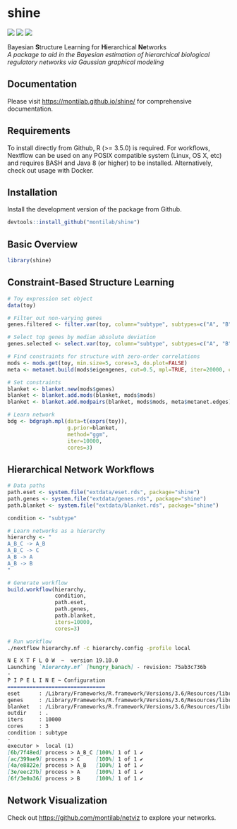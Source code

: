 
<!-- README.md is generated from README.Rmd. Please edit that file -->

# shine

[![](https://img.shields.io/badge/platforms-linux%20%7C%20osx%20-2a89a1.svg)]()
[![](https://img.shields.io/badge/lifecycle-stable-4ba598.svg)](https://www.tidyverse.org/lifecycle/#stable)
[![](https://img.shields.io/github/last-commit/montilab/shine.svg)](https://github.com/montilab/shine/commits/master)

Bayesian **S**tructure Learning for **Hi**erarchical **Ne**tworks  
*A package to aid in the Bayesian estimation of hierarchical biological
regulatory networks via Gaussian graphical modeling*

## Documentation

Please visit <https://montilab.github.io/shine/> for comprehensive
documentation.

## Requirements

To install directly from Github, R (\>= 3.5.0) is required. For
workflows, Nextflow can be used on any POSIX compatible system (Linux,
OS X, etc) and requires BASH and Java 8 (or higher) to be installed.
Alternatively, check out usage with Docker.

## Installation

Install the development version of the package from Github.

``` r
devtools::install_github("montilab/shine")
```

## Basic Overview

``` r
library(shine)
```

## Constraint-Based Structure Learning

``` r
# Toy expression set object
data(toy)

# Filter out non-varying genes
genes.filtered <- filter.var(toy, column="subtype", subtypes=c("A", "B", "C"))

# Select top genes by median absolute deviation
genes.selected <- select.var(toy, column="subtype", subtypes=c("A", "B", "C"), limit=30)

# Find constraints for structure with zero-order correlations
mods <- mods.get(toy, min.size=5, cores=3, do.plot=FALSE)
meta <- metanet.build(mods$eigengenes, cut=0.5, mpl=TRUE, iter=20000, cores=3)

# Set constraints
blanket <- blanket.new(mods$genes)
blanket <- blanket.add.mods(blanket, mods$mods)
blanket <- blanket.add.modpairs(blanket, mods$mods, meta$metanet.edges)

# Learn network
bdg <- bdgraph.mpl(data=t(exprs(toy)), 
                   g.prior=blanket, 
                   method="ggm", 
                   iter=10000,
                   cores=3)
```

## Hierarchical Network Workflows

``` r
# Data paths
path.eset <- system.file("extdata/eset.rds", package="shine")
path.genes <- system.file("extdata/genes.rds", package="shine")
path.blanket <- system.file("extdata/blanket.rds", package="shine")

condition <- "subtype"

# Learn networks as a hierarchy
hierarchy <- "
A_B_C -> A_B
A_B_C -> C
A_B -> A
A_B -> B
"

# Generate workflow
build.workflow(hierarchy,
               condition,
               path.eset,
               path.genes,
               path.blanket,
               iters=10000,
               cores=3)
```

``` bash
# Run workflow
./nextflow hierarchy.nf -c hierarchy.config -profile local
```

``` md
N E X T F L O W  ~  version 19.10.0
Launching `hierarchy.nf` [hungry_banach] - revision: 75ab3c736b
-
P I P E L I N E ~ Configuration
===============================
eset      : /Library/Frameworks/R.framework/Versions/3.6/Resources/library/shine/extdata/eset.rds
genes     : /Library/Frameworks/R.framework/Versions/3.6/Resources/library/shine/extdata/genes.rds
blanket   : /Library/Frameworks/R.framework/Versions/3.6/Resources/library/shine/extdata/blanket.rds
outdir    : .
iters     : 10000
cores     : 3
condition : subtype
-
executor >  local (1)
[6b/7f48ed] process > A_B_C [100%] 1 of 1 ✔
[ac/399ae9] process > C     [100%] 1 of 1 ✔
[4a/e8822e] process > A_B   [100%] 1 of 1 ✔
[3e/eec27b] process > A     [100%] 1 of 1 ✔
[6f/3e0a36] process > B     [100%] 1 of 1 ✔
```

## Network Visualization

Check out <https://github.com/montilab/netviz> to explore your networks.
